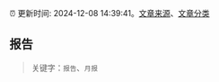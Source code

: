 :alarm_clock: 更新时间: 2024-12-08 14:39:41。[文章来源](/README.md)、[文章分类](/TAGS.md)

## 报告


> 关键字：`报告`、`月报`



